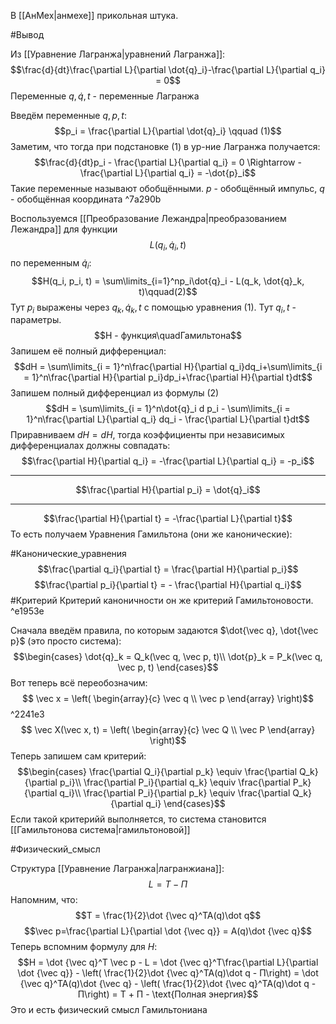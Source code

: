  В [[АнМех|анмехе]] прикольная штука.

#Вывод

Из [[Уравнение Лагранжа|уравнений Лагранжа]]:$$\frac{d}{dt}\frac{\partial L}{\partial \dot{q}_i}-\frac{\partial L}{\partial q_i} = 0$$
Переменные $q, \dot{q}, t$ - переменные Лагранжа

Введём переменные $q, p, t$:
$$p_i = \frac{\partial L}{\partial \dot{q}_i} \qquad (1)$$
Заметим, что тогда при подстановке $(1)$ в ур-ние Лагранжа получается:
$$\frac{d}{dt}p_i - \frac{\partial L}{\partial q_i} = 0 \Rightarrow -\frac{\partial L}{\partial q_i} = -\dot{p}_i$$
Такие переменные называют обобщёнными. $p$ - обобщённый импульс, $q$ - обобщённая координата ^7a290b

Воспользуемся [[Преобразование Лежандра|преобразованием Лежандра]] для функции $$L(q_i, \dot{q}_i, t)$$ по переменным $\dot{q}_i$:$$H(q_i, p_i, t) = \sum\limits_{i=1}^np_i\dot{q}_i - L(q_k, \dot{q}_k, t)\qquad(2)$$
Тут $p_i$ выражены через $q_k, \dot{q}_k, t$ с помощью уравнения $(1)$. Тут $q_i, t$ - параметры.
$$H - функция\quadГамильтона$$
Запишем её полный дифференциал:$$dH = \sum\limits_{i = 1}^n\frac{\partial H}{\partial q_i}dq_i+\sum\limits_{i = 1}^n\frac{\partial H}{\partial p_i}dp_i+\frac{\partial H}{\partial t}dt$$
Запишем полный дифференциал из формулы (2)$$dH = \sum\limits_{i = 1}^n\dot{q}_i d p_i - \sum\limits_{i = 1}^n\frac{\partial L}{\partial q_i} dq_i - \frac{\partial L}{\partial t}dt$$
Приравниваем $dH = dH$, тогда коэффициенты при независимых дифференциалах  должны совпадать:$$\frac{\partial H}{\partial q_i} = -\frac{\partial L}{\partial q_i} = -p_i$$
________
$$\frac{\partial H}{\partial p_i} = \dot{q}_i$$
_______
$$\frac{\partial H}{\partial t} = -\frac{\partial L}{\partial t}$$
То есть получаем Уравнения Гамильтона (они же канонические):

#Канонические_уравнения
$$\frac{\partial q_i}{\partial t} = \frac{\partial H}{\partial p_i}$$$$\frac{\partial p_i}{\partial t} = - \frac{\partial H}{\partial q_i}$$
#Критерий
Критерий каноничности он же критерий Гамильтоновости. ^e1953e

Сначала введём правила, по которым задаются $\dot{\vec q}, \dot{\vec p}$  (это просто система): $$\begin{cases}
\dot{q}_k = Q_k(\vec q, \vec p, t)\\
\dot{p}_k = P_k(\vec q, \vec p, t)
\end{cases}$$
Вот теперь всё переобозначим:$$ \vec x = \left( \begin{array}{c}
\vec q \\
\vec p 
\end{array} \right)$$ ^2241e3
$$ \vec X(\vec x, t) = \left( \begin{array}{c}
\vec Q \\
\vec P 
\end{array} \right)$$
Теперь запишем сам критерий:$$\begin{cases}
\frac{\partial Q_i}{\partial p_k} \equiv \frac{\partial Q_k}{\partial p_i}\\
\frac{\partial P_i}{\partial q_k} \equiv \frac{\partial P_k}{\partial q_i}\\
\frac{\partial P_i}{\partial p_k} \equiv \frac{\partial Q_k}{\partial q_i}
\end{cases}$$Если такой критерийй выполняется, то система становится [[Гамильтонова система|гамильтоновой]]

#Физический_смысл

Структура [[Уравнение Лагранжа|лагранжиана]]:$$L = T-П$$
Напомним, что:$$T = \frac{1}{2}\dot {\vec q}^TA(q)\dot q$$
$$\vec p=\frac{\partial L}{\partial \dot {\vec q}} = A(q)\dot {\vec q}$$
Теперь вспомним формулу для $H$:$$H = \dot {\vec q}^T \vec p - L = \dot {\vec q}^T\frac{\partial L}{\partial \dot {\vec q}} - \left( \frac{1}{2}\dot {\vec q}^TA(q)\dot q - П\right) = \dot {\vec q}^TA(q)\dot {\vec q} - \left( \frac{1}{2}\dot {\vec q}^TA(q)\dot q - П\right) = T + П - \text{Полная энергия}$$
Это и есть физический смысл Гамильтониана